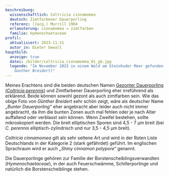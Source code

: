```yaml
---
beschreibung:
  wissenschaftlich: Coltricia cinnamomea
  deutsch: Zimtfarbener Dauerporling
  referenz: (Jacq.) Murrill 1904
  erlaeuterung: cinnamomea = zimtfarben
  familie: Hymenochaetaceae
profil:
  aktualisiert: 2023-11-21
  autor_in: Dieter Gewalt
hauptbild:
  anzeige: true
  datei: /bilder/coltricia_cinnamomea_01_gb.jpg
  legende: "Im November 2023 in einem Wald am Steinhuder Meer gefunden (Foto:
    Günther Breidert)"
---
```

Meines Erachtens sind die beiden deutschen Namen [Gezonter Dauerporling (*Coltricia perennis*)](/pilze/coltricia-perennis-gezonter-dauerporling) und Zimtfarbener Dauerporling eher irreführend als erklärend. Beide können sowohl gezont als auch zimtfarben sein. Wie das obige Foto von *Günther Breidert* sehr schön zeigt, wäre als deutscher Name *„Bunter Dauerporling“* eher angebracht aber leider auch nicht immer angebracht, da ihm die bunten Zonen auch mal fehlen oder je nach Alter auffallend oder verblasst sein können. Wenn Zweifel bestehen, sollte mikroskopiert werden. Die breit elliptischen Sporen sind 4,5 - 7 µm breit (bei *C. perennis* elliptisch-zylindrisch und nur 3,5 - 4,5 µm breit).   

*Coltricia cinnamomea* gilt als sehr seltene Art und wird in der Roten Liste Deutschlands in der Kategorie 2 (stark gefährdet) geführt. Im englischen Sprachraum wird er auch *„Shiny cinnamon polypore“* genannt.

Die Dauerporlinge gehören zur Familie der Borstenscheiblingsverwandten (*Hymenochaetaceae*), in der auch Feuerschwämme, Schillerporlinge und natürlich die Borstenscheiblinge stehen.